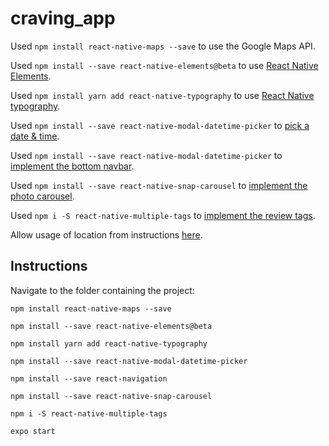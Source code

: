 # craving_app

Used `npm install react-native-maps --save` to use the Google Maps API.

Used `npm install --save react-native-elements@beta` to use [React Native Elements](https://react-native-training.github.io/react-native-elements/docs/getting_started.html).

Used `npm install yarn add react-native-typography` to use [React Native typography](https://github.com/hectahertz/react-native-typography).

Used `npm install --save react-native-modal-datetime-picker` to [pick a date & time](https://github.com/mmazzarolo/react-native-modal-datetime-picker).

Used `npm install --save react-native-modal-datetime-picker` to [implement the bottom navbar](https://github.com/react-navigation/react-navigation).

Used `npm install --save react-native-snap-carousel` to [implement the photo carousel](https://www.npmjs.com/package/react-native-snap-carousel).

Used `npm i -S react-native-multiple-tags` to [implement the review tags](https://github.com/caleb-tolu/react-native-multiple-tags).

Allow usage of location from instructions [here](https://stackoverflow.com/questions/48157185/info-plist-file-for-react-native-ios-app-using-expo-sdk?noredirect=1&lq=1).

## Instructions

Navigate to the folder containing the project:
```
npm install react-native-maps --save

npm install --save react-native-elements@beta

npm install yarn add react-native-typography

npm install --save react-native-modal-datetime-picker

npm install --save react-navigation

npm install --save react-native-snap-carousel

npm i -S react-native-multiple-tags

expo start
```
